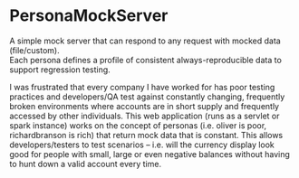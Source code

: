 # PersonaMockServer
A simple mock server that can respond to any request with mocked data (file/custom).  
Each persona defines a profile of consistent always-reproducible data to support regression testing.


I was frustrated that every company I have worked for has poor testing practices and developers/QA test against constantly changing, frequently broken environments where accounts are in short supply and frequently accessed by other individuals.  This web application (runs as a servlet or spark instance) works on the concept of personas (i.e. oliver is poor, richardbranson is rich) that return mock data that is constant.  This allows developers/testers to test scenarios – i.e. will the currency display look good for people with small, large or even negative balances without having to hunt down a valid account every time.
